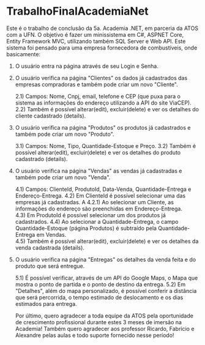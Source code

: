 # TrabalhoFinalAcademiaNet

Este é o trabalho de conclusão da 5a. Academia .NET, em parceria da ATOS com a UFN. 
O objetivo é fazer um minissistema em C#, ASPNET Core, Entity Framework MVC, utilizando também SQL Server e Web API.
Este sistema foi pensado para uma empresa fornecedora de combustíveis, onde basicamente:
1) O usuário entra na página através de seu Login e Senha.
2) O usuário verifica na página "Clientes" os dados já cadastrados das empresas compradoras e também pode criar um novo "Cliente".
   
   2.1) Campos: Nome, Cnpj, email, telefone e CEP (que puxa para o sistema as informações do endereço utilizando a API do site ViaCEP).
   2.2) Também é possível alterar(edit), excluir(delete) e ver os detalhes do cliente cadastrado (details).
   
3) O usuário verifica na página "Produtos" os produtos já cadastrados e também pode criar um novo "Produto".
   
   3.1) Campos: Nome, Tipo, Quantidade-Estoque e Preço.
   3.2) Também é possível alterar(edit), excluir(delete) e ver os detalhes do produto cadastrado (details).
   
4) O usuário verifica na página "Vendas" as vendas já cadastradas e também pode criar um novo "Venda".
   
   4.1) Campos: ClienteId, ProdutoId, Data-Venda, Quantidade-Entrega e Endereço-Entrega.
   4.2) Em ClienteId é possível selecionar uma das empresas já cadastradas. A
   4.2.1) Ao selecionar um Cliente, as informações do endereço são preenchidas em Endereço-Entrega.   
   4.3) Em ProdutoId é possível selecionar um dos produtos já cadastrados.
   4.4) Ao selecionar a Quantidade-Entrega, o campo Quantidade-Estoque (página Produtos) é subtraído pela Quantidade-Entrega em Vendas.   
   4.5) Também é possível alterar(edit), excluir(delete) e ver os detalhes da venda cadastrada (details).
   
5) O usuário verifica na página "Entregas" os detalhes da venda feita e do produto que será entregue.
   
   5.1) É possível verificar, através de um API do Google Maps, o Mapa que mostra o ponto de partida e o ponto de destino da entrega.
   5.2) Em "Detalhes", além do mapa personalizado, é possível conferir a distância que será percorrida, o tempo estimado de deslocamento e os dias estimados para entrega.

   Por último, quero agradecer a toda equipe da ATOS pela oportunidade de crescimento profissional durante estes 3 meses de imersão na Academia!
   Também quero agradecer aos professor Ricardo, Fabrício e Alexandre pelas aulas e todo suporte fornecido nesse período!
   
